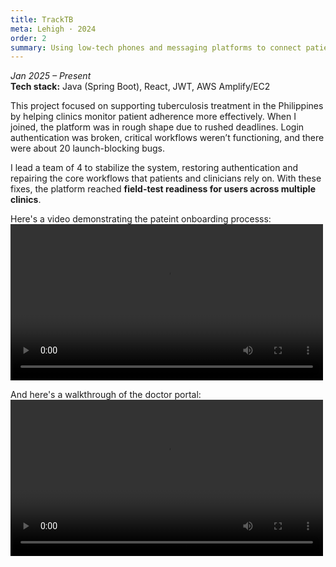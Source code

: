 ```yaml
---
title: TrackTB
meta: Lehigh · 2024
order: 2
summary: Using low-tech phones and messaging platforms to connect patients, caregivers, and clinicians and promote tuberculosis treatment adherence in the Phillipines.
---
```

*Jan 2025 – Present*  
**Tech stack:** Java (Spring Boot), React, JWT, AWS Amplify/EC2  

This project focused on supporting tuberculosis treatment in the Philippines by helping clinics monitor patient adherence more effectively. When I joined, the platform was in rough shape due to rushed deadlines. Login authentication was broken, critical workflows weren’t functioning, and there were about 20 launch-blocking bugs.  

I lead a team of 4 to stabilize the system, restoring authentication and repairing the core workflows that patients and clinicians rely on. With these fixes, the platform reached **field-test readiness for users across multiple clinics**.  

Here's a video demonstrating the pateint onboarding processs: 
<video width="500" controls>
  <source src="/images/patientonboarding.mp4#t=5" type="video/mp4">
  Your browser does not support the video tag.
</video>

And here's a walkthrough of the doctor portal: 
<video width="500" controls>
  <source src="/images/patientonboarding.mov" type="video/mov">
  Your browser does not support the video tag.
</video>



